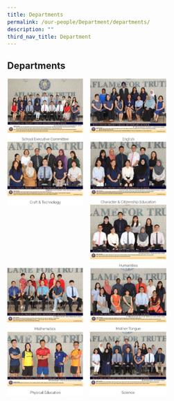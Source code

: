 ```yaml
---
title: Departments
permalink: /our-people/Department/departments/
description: ""
third_nav_title: Department
---
```

## Departments




<p><a href="https://staging.d38b8pvh8spt44.amplifyapp.com/our-people/school-executive-committee/">
<img src="/images/Our%20People/Departments/Departments%20Main%20Page/School%20Exec%20Comm.jpg" style="width:35%;margin-right:15px;" align = "left">
</a></p>

<p><a href="https://staging.d38b8pvh8spt44.amplifyapp.com/our-people/our-people/Department/english/">
<img src="/images/Our%20People/Departments/Departments%20Main%20Page/English.jpg" style="width:35%;margin-right:15px;" align = "left">
</a></p>

<br><br><br><br><br><br><br>

<p><a href="https://staging.d38b8pvh8spt44.amplifyapp.com/our-people/departments/c-n-t/area-of-focus/">
<img src="/images/Our%20People/Departments/Departments%20Main%20Page/Craft%20&%20Tech.jpg" style="width:35%;margin-right:15px;" align = "left">
</a></p>


<p><a href="https://staging.d38b8pvh8spt44.amplifyapp.com/our-people/departments/cce/area-of-focus/">
<img src="/images/Our%20People/Departments/Departments%20Main%20Page/CCE.jpg" style="width:35%;margin-right:15px;" align = "left">
</a></p>

<br><br><br><br><br><br><br>

<p><a href="https://staging.d38b8pvh8spt44.amplifyapp.com/our-people/departments/humanities/area-of-focus/">
<img src="/images/Our%20People/Departments/Departments%20Main%20Page/Humanities.jpg" style="width:35%;margin-right:15px;" align = "left">
</a></p>


<p><a href="https://staging.d38b8pvh8spt44.amplifyapp.com/our-people/departments/mathematics/area-of-focus/">
<img src="/images/Our%20People/Departments/Departments%20Main%20Page/Math.jpg" style="width:35%;margin-right:15px;" align = "left">
</a></p>

<br><br><br><br><br><br><br>

<p><a href="https://staging.d38b8pvh8spt44.amplifyapp.com/our-people/departments/mother-tongue/area-of-focus/">
<img src="/images/Our%20People/Departments/Departments%20Main%20Page/MT.jpg" style="width:35%;margin-right:15px;" align = "left">
</a></p>


<p><a href="https://staging.d38b8pvh8spt44.amplifyapp.com/our-people/departments/pe/area-of-focus/">
<img src="/images/Our%20People/Departments/Departments%20Main%20Page/PE.jpg" style="width:35%;margin-right:15px;" align = "left">
</a></p>

<br><br><br><br><br><br><br>

<p><a href="https://staging.d38b8pvh8spt44.amplifyapp.com/our-people/departments/science/area-of-focus/">
<img src="/images/Our%20People/Departments/Departments%20Main%20Page/Science.jpg" style="width:35%;margin-right:15px;" align = "left">
</a></p>